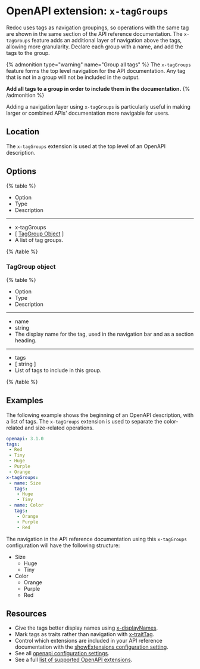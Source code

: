 # OpenAPI extension: `x-tagGroups`

Redoc uses tags as navigation groupings, so operations with the same tag are shown in the same section of the API reference documentation.
The `x-tagGroups` feature adds an additional layer of navigation above the tags, allowing more granularity.
Declare each group with a name, and add the tags to the group.

{% admonition type="warning" name="Group all tags" %}
The `x-tagGroups` feature forms the top level navigation for the API documentation.
Any tag that is not in a group will not be included in the output.

**Add all tags to a group in order to include them in the documentation.**
{% /admonition %}

Adding a navigation layer using `x-tagGroups` is particularly useful in making larger or combined APIs' documentation more navigable for users.

## Location

The `x-tagGroups` extension is used at the top level of an OpenAPI description.

## Options

{% table %}

- Option
- Type
- Description

---

- x-tagGroups
- [ [TagGroup Object](#taggroup-object) ]
- A list of tag groups.

{% /table %}

### TagGroup object

{% table %}

- Option
- Type
- Description

---

- name
- string
- The display name for the tag, used in the navigation bar and as a section heading.

---

- tags
- [ string ]
- List of tags to include in this group.

{% /table %}

## Examples

The following example shows the beginning of an OpenAPI description, with a list of tags.
The `x-tagGroups` extension is used to separate the color-related and size-related operations.

```yaml
openapi: 3.1.0
tags:
 - Red
 - Tiny
 - Huge
 - Purple
 - Orange
x-tagGroups:
 - name: Size
   tags:
    - Huge
    - Tiny
 - name: Color
   tags:
    - Orange
    - Purple
    - Red
```

The navigation in the API reference documentation using this `x-tagGroups` configuration will have the following structure:

- Size
  - Huge
  - Tiny
- Color
  - Orange
  - Purple
  - Red

## Resources

- Give the tags better display names using [x-displayNames](./x-display-name.md).
- Mark tags as traits rather than navigation with [x-traitTag](./x-trait-tag.md).
- Control which extensions are included in your API reference documentation with the [showExtensions configuration setting](../../../config/openapi/show-extensions.md).
- See all [openapi configuration settings](../../../config/openapi/index.md).
- See a full [list of supported OpenAPI extensions](./index.md).
